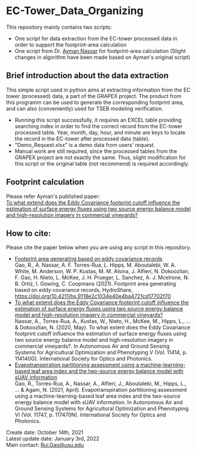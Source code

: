 # EC-Tower_Data_Organizing
This repository mainly contains two scripts:
- One script for data extraction from the EC-tower processed data in order to support the footprint-area calculation
- One script from Dr. [Ayman Nassar](https://github.com/aymnassar) for footprint-area calculation (Slight changes in algorithm have been made based on Ayman's original script)

## Brief introduction about the data extraction
This simple script used in python aims at extracting information from the EC tower (processed) data, a part of the GRAPEX project. The product from this programm can be used to generate the corresponding footprint area, and can also (conveniently) used for TSEB modeling verification.
- Running this script successfully, it requires an EXCEL table providing searching index in order to find the correct record from the EC-tower processed table. Year, month, day, hour, and minute are keys to locate the record in the EC-tower after processed data (table).
- "Demo_Request.xlsx" is a demo data from users' request.
- Manual work are still required, since the processed tables from the GRAPEX project are not exactly the same. Thus, slight modification for this script or the original table (not recommend) is required accordingly.

## Footprint calculation
Please refer Ayman's published paper:<br>
[To what extend does the Eddy Covariance footprint cutoff influence the estimation of surface energy fluxes using two source energy balance model and high-resolution imagery in commercial vineyards?](https://www.researchgate.net/publication/341654936_To_what_extend_does_the_Eddy_Covariance_footprint_cutoff_influence_the_estimation_of_surface_energy_fluxes_using_two_source_energy_balance_model_and_high-resolution_imagery_in_commercial_vineyards)

## How to cite:
Please cite the paper below when you are using any script in this repository.<br>
- [Footprint area generating based on eddy covariance records](https://doi.org/10.4211/hs.9118e2c1034e40e4ba4721cd17702f70)<br>
Gao, R., A. Nassar, A. F. Torres-Rua, L. Hipps, M. Aboutalebi, W. A. White, M. Anderson, W. P. Kustas, M. M. Alsina, J. Alfieri, N. Dokoozlian, F. Gao, H. Nieto, L. McKee, J. H. Prueger, L. Sanchez, A. J. Mcelrone, N. B. Ortiz, I. Gowing, C. Coopmans (2021). Footprint area generating based on eddy covariance records, HydroShare, https://doi.org/10.4211/hs.9118e2c1034e40e4ba4721cd17702f70
- [To what extend does the Eddy Covariance footprint cutoff influence the estimation of surface energy fluxes using two source energy balance model and high-resolution imagery in commercial vineyards?](https://www.researchgate.net/publication/341654936_To_what_extend_does_the_Eddy_Covariance_footprint_cutoff_influence_the_estimation_of_surface_energy_fluxes_using_two_source_energy_balance_model_and_high-resolution_imagery_in_commercial_vineyards)<br>
Nassar, A., Torres-Rua, A., Kustas, W., Nieto, H., McKee, M., Hipps, L., ... & Dokoozlian, N. (2020, May). To what extent does the Eddy Covariance footprint cutoff influence the estimation of surface energy fluxes using two source energy balance model and high-resolution imagery in commercial vineyards?. In Autonomous Air and Ground Sensing Systems for Agricultural Optimization and Phenotyping V (Vol. 11414, p. 114140G). International Society for Optics and Photonics.
- [Evapotranspiration partitioning assessment using a machine-learning-based leaf area index and the two-source energy balance model with sUAV information](https://www.researchgate.net/publication/350820947_Evapotranspiration_partitioning_assessment_using_a_machine-learning-based_leaf_area_index_and_the_two-source_energy_balance_model_with_sUAV_information)<br>
Gao, R., Torres-Rua, A., Nassar, A., Alfieri, J., Aboutalebi, M., Hipps, L., ... & Agam, N. (2021, April). Evapotranspiration partitioning assessment using a machine-learning-based leaf area index and the two-source energy balance model with sUAV information. In Autonomous Air and Ground Sensing Systems for Agricultural Optimization and Phenotyping VI (Vol. 11747, p. 117470N). International Society for Optics and Photonics.


Create date: October 14th, 2021<br>
Latest update date: January 3rd, 2022<br>
Main contact: Rui.Gao@usu.edu<br>
